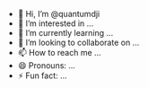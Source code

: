 - 👋 Hi, I’m @quantumdji
- 👀 I’m interested in ...
- 🌱 I’m currently learning ...
- 💞️ I’m looking to collaborate on ...
- 📫 How to reach me ...
- 😄 Pronouns: ...
- ⚡ Fun fact: ...

<!---
quantumdji/quantumdji is a ✨ special ✨ repository because its `README.md` (this file) appears on your GitHub profile.
You can click the Preview link to take a look at your changes.
--->
